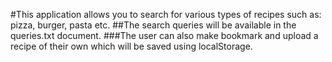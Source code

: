 #This application allows you to search for various types of recipes such as: pizza, burger, pasta etc.
##The search queries will be available in the queries.txt document.
###The user can also make bookmark and upload a recipe of their own which will be saved using localStorage.
